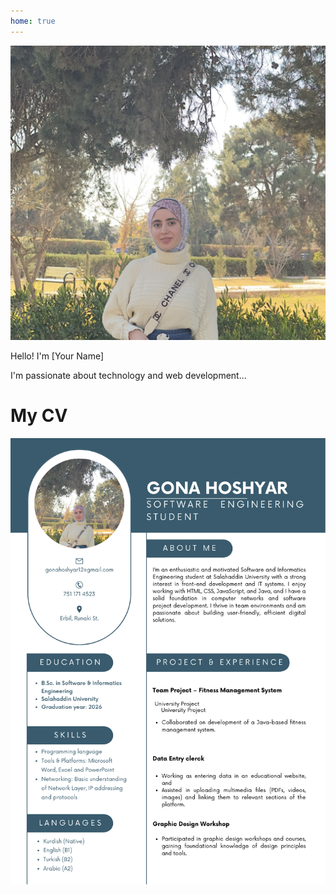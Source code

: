 ```yaml
---
home: true
---
```


<img src="/MyPic.jpg" class="my-pic">

<p class="name">Hello! I'm [Your Name]</p>
<p class='about-text'>I'm passionate about technology and web development...</p>

<h1 class='cv-text'>My CV</h1>

<img src="/myCV.png" class="cv-pic">
